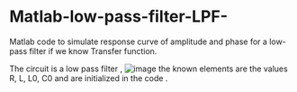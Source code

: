 # Matlab-low-pass-filter-LPF-
Matlab code to simulate response curve of amplitude and phase for a low-pass filter if we know Transfer function.

The circuit is a low pass filter , ![image](https://user-images.githubusercontent.com/98215048/151015054-e80beb4e-f6b8-491e-b47d-5d996bdb7fa7.png)
the known elements are the values R, L, L0, C0 and are initialized in the code . 
